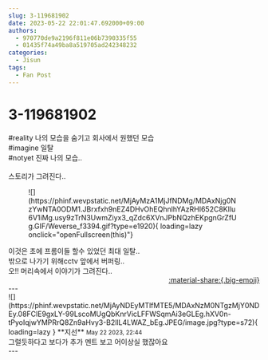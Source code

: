 ```yaml
---
slug: 3-119681902
date: 2023-05-22 22:01:47.692000+09:00
authors:
  - 970770de9a2196f811e06b7390335f55
  - 01435f74a49ba8a519705ad242348232
categories:
  - Jisun
tags:
  - Fan Post
---
```


# 3-119681902

<div class="post-container" markdown="1">
<div class="content-container md-sidebar__scrollwrap" markdown="1">

\#reality 나의 모습을 숨기고 회사에서 원했던 모습<br>\#imagine 일탈<br>\#notyet 진짜 나의 모습..<br><br>스토리가 그려진다..
<figure markdown="1">
![](https://phinf.wevpstatic.net/MjAyMzA1MjJfNDMg/MDAxNjg0NzYwNTA0ODM1.JBrxfxh9nEZ4DHvOhEQhnlhYAzRHI652C8KIlu6V1iMg.usy9zTrN3UwmZiyx3_qZdc6XVnJPbNQzhEKpgnGrZfUg.GIF/Weverse_f3394.gif?type=e1920){ loading=lazy onclick="openFullscreen(this)"}
</figure>
이것은 초에 프롬이들 할수 있었던 최대 일탈..<br>밖으로 나가기 위해cctv 앞에서 버퍼링..<br>오!!  머리속에서 이야기가 그려진다..

</div>
</div>

<div style="text-align: right;" markdown="1">
<a href="https://weverse.io/fromis9/fanpost/3-119681902" style="text-align: right;">:material-share:{.big-emoji}</a>
</div>
---

<div class="comments-container md-sidebar__scrollwrap" markdown="1">
<div class="comment" markdown="1">
<div class='id-container' markdown="1">
![](https://phinf.wevpstatic.net/MjAyNDEyMTlfMTE5/MDAxNzM0NTgzMjY0NDEy.08FClE9gxLY-99LscoMUgQbKnrVicLFFWSqmAi3eGLEg.hXV0n-tPyoIqjwYMPRrQ8Zn9aHvy3-B2llL4LWAZ_bEg.JPEG/image.jpg?type=s72){ loading=lazy }
**<span class="artist">지선</span>** <small>May 22 2023, 22:44</small><br>
</div>
<div class='comment-body' markdown="1">
그럴듯하다고 보다가 추가 멘트 보고 어이상실 했잖아요
</div>
</div>
</div>
---
